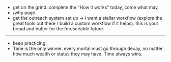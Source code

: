 - get on the grind. complete the "How it works" today, come what may.
- /why page.
- get the outreach system set up -> i want a stellar workflow (explore the great tools out there / build a custom workflow if it helps). this is your bread and butter for the foreseeable future.

---

- keep practicing.
- Time is the only winner. every mortal must go through decay, no matter how much wealth or status they may have. Time always wins.